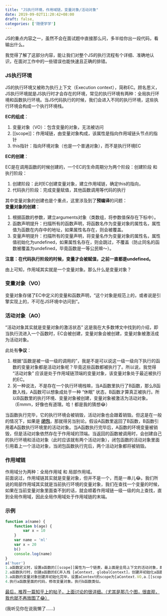```yaml
---
title: "JS执行环境，作用域链，变量对象/活动对象"
date: 2019-09-02T11:20:42+08:00
draft: false,
categories: ['随便学学']
---
```


JS的重点内容之一，虽然不会在面试题中直接那么问，多半给你出一段代码，看输出什么。  

我觉得了解了这部分内容，能让我们对整个JS的执行流程有个详细、准确地认识，在面对工作中的一些错误也能快速且正确的排错。  

### JS执行环境  

JS的执行环境又被称为执行上下文（Execution context），简称EC。顾名思义，JS执行环境就是JS执行时才会存在的环境，常见的执行环境有两种：全局执行环境和函数执行环境。当JS代码执行的时候，我们会进入不同的执行环境，这些执行环境会构成一个执行环境栈。  

**EC的组成**：  
1. 变量对象（VO）：包含变量的对象，无法被访问    
2. [[scope]]：作用域链，由变量对象构成，该属性是指向作用域链头节点的指针  
3. this指针：指向环境对象（也是一个普通对象），而不是执行环境EC  

**EC的创建**：  

EC是在调用函数的时候创建的，一个EC的生命周期分为两个阶段：创建阶段 和 执行阶段：  
1. 创建阶段：此时EC创建变量对象，建立作用域链，确定this的指向，  
2. 代码执行阶段：完成变量赋值，其他函数调用等代码的执行  

其中变量对象的创建也是个重点，这里涉及到了**预编译**的问题：  
**变量对象的创建**：  
1. 根据函数的参数，建立arguments对象（类数组，将参数值保存在下标中）。  
2. 函数声明提升：扫描所有的函数声明，将函数名作为变量对象的属性名，属性值为函数在内存中的地址，如果属性名存在，则会被覆盖。  
3. 变量声明提升：扫描所有的变量声明，将变量名作为变量对象的属性名，属性值初始化为undefined，如果属性名存在，则会跳过，不覆盖（防止同名的函数被覆盖为undefined，毕竟函数是一等公民嘛～）。  

**注意：在代码执行阶段的时候，变量才会被赋值，之前一直都是undefined。**

由上可知，作用域其实就是一个变量对象。那么什么是变量对象？

### 变量对象（VO）  

变量对象存储了EC中定义的变量和函数声明，“这个对象是规范上的，或者说是引擎实现上的，不可在JS环境中访问到”。  

### 活动对象（AO）  

“活动对象其实就是变量对象的激活状态” 这是我在大多数博文中找到的介绍，即当执行流进入一个函数时，EC会被创建，变量对象会被创建，变量对象被激活成为活动对象。  

此处有**争议**：  
1. 根据“函数是被一级一级的调用的”，我是不是可以说这一级一级向下执行的函数的变量对象都是活动对象呢？毕竟这些函数都被执行了。所以说，我觉得 “活动对象” 应该是处于作用域链顶端的变量对象，该变量对象处于最近被执行的EC。  
2. 另一种说法，不是存在一个执行环境栈嘛，当A函数里执行了B函数，那么B函数入栈，A函数可以想象成处于一种 “休眠” 状态，B函数才算真正被执行。所以B函数里的执行环境、变量对象被创建，变量对象被激活为活动对象。（Emmm，好像也有道理。哈！都是我的猜想😂）  

当函数执行完毕，它的执行环境会被销毁，活动对象也会跟着销毁。但这是在一般的情况下，如果是 **[闭包](https://hueralin.github.io/2019/closure/)**，那就得另当别论。假设A函数里返回了B函数，B函数引用着A函数执行环境里的活动对象。当A函数执行完毕后，A函数的环境变量被销毁，但是活动对象依然存在于作用域的顶端。当返回的函数被调用时，会创建自己的执行环境和活动对象（此时应该就有两个活动对象），闭包函数的活动对象里面引用着上一个活动对象，当闭包函数执行完后，两个活动对象都将被销毁。  

### 作用域链  

作用域分为两种：全局作用域 和 局部作用域。  
前面说过，作用域链其实就是变量对象，但并不是一个，而是一串儿😂。我们所说的局部作用域其实就是当前执行环境的变量对象，我们在查找一个变量的时候，如果在当前变量对象里面查不到的话，就会顺着作用域链一级一级的向上查找，直到全局作用域，因此全局作用域处于作用域链的末端。

### 示例

```javascript
function a(name) {
    function b(age) {
        var x = 10
    }
    var name = 'ml'
    var x = 20
    b()
    console.log(name)
}
a('huer')
1.a函数定义时，设置a函数的[[scope]]属性为一个链表，最上面是全局上下文的活动对象，即a.[[scope]] = [ globalContext.VO ]
2.a函数执行时，创建a函数的EC并入栈 [aContext, globalContext]，创建并初始化a函数的变量对象{name:'huer',b:func,x：undefined}，b函数创建，b.[[scope]] = [aContext.VO,globalContext.AO]
3.a函数的变量对象创建并初始化完毕，设置aContext的scope为[aContext.VO,a.[[scope]]]，即将a函数的执行上下文的活动对象加在a函数作用域的顶端。
4.执行a函数里面的代码，修改变量对象。执行b函数类似。
```

[最后，推荐一篇知乎上的帖子，上面讨论的很详细。（尤其是那几个图，很直观，我也就不再放图了😂）](https://www.zhihu.com/question/36393048)  

(我听见你在说我懒了......)
